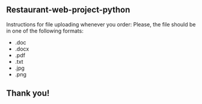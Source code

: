 ## Restaurant-web-project-python
Instructions for file uploading whenever you order:
Please, the file should be in one of the following formats:
* .doc
* .docx
* .pdf
* .txt
* .jpg
* .png
## Thank you!
